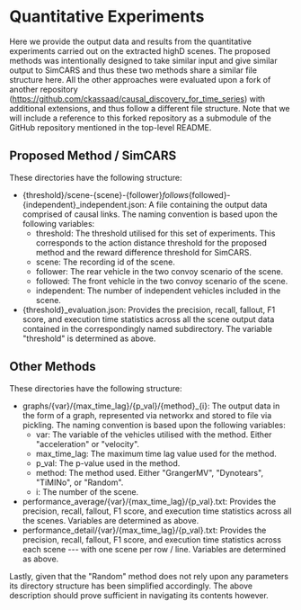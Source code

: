 # Quantitative Experiments
Here we provide the output data and results from the quantitative experiments carried out on the extracted highD scenes. The proposed methods was intentionally designed to take similar input and give similar output to SimCARS and thus these two methods share a similar file structure here. All the other approaches were evaluated upon a fork of another repository (https://github.com/ckassaad/causal_discovery_for_time_series) with additional extensions, and thus follow a different file structure. Note that we will include a reference to this forked repository as a submodule of the GitHub repository mentioned in the top-level README.

## Proposed Method / SimCARS
These directories have the following structure:
- {threshold}/scene-{scene}-{follower}_follows_{followed}-{independent}_independent.json: A file containing the output data comprised of causal links. The naming convention is based upon the following variables:
    * threshold: The threshold utilised for this set of experiments. This corresponds to the action distance threshold for the proposed method and the reward difference threshold for SimCARS.
    * scene: The recording id of the scene.
    * follower: The rear vehicle in the two convoy scenario of the scene.
    * followed: The front vehicle in the two convoy scenario of the scene.
    * independent: The number of independent vehicles included in the scene.
- {threshold}_evaluation.json: Provides the precision, recall, fallout, F1 score, and execution time statistics across all the scene output data contained in the correspondingly named subdirectory. The variable "threshold" is determined as above.

## Other Methods
These directories have the following structure:
- graphs/{var}/{max_time_lag}/{p_val}/{method}_{i}: The output data in the form of a graph, represented via networkx and stored to file via pickling. The naming convention is based upon the following variables:
    * var: The variable of the vehicles utilised with the method. Either "acceleration" or "velocity".
    * max_time_lag: The maximum time lag value used for the method.
    * p_val: The p-value used in the method.
    * method: The method used. Either "GrangerMV", "Dynotears", "TiMINo", or "Random".
    * i: The number of the scene.
- performance_average/{var}/{max_time_lag}/{p_val}.txt: Provides the precision, recall, fallout, F1 score, and execution time statistics across all the scenes. Variables are determined as above.
- performance_detail/{var}/{max_time_lag}/{p_val}.txt: Provides the precision, recall, fallout, F1 score, and execution time statistics across each scene --- with one scene per row / line. Variables are determined as above.

Lastly, given that the "Random" method does not rely upon any parameters its directory structure has been simplified accordingly. The above description should prove sufficient in navigating its contents however.
